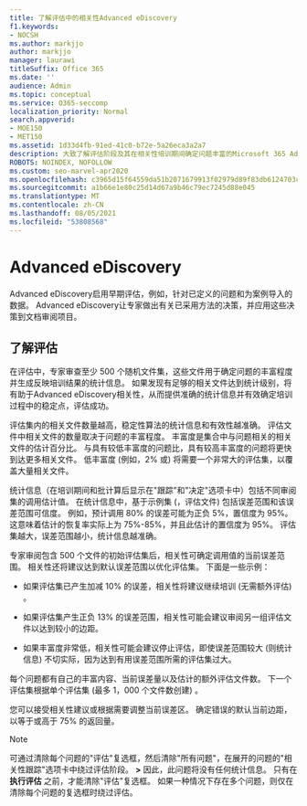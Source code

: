 ```yaml
---
title: 了解评估中的相关性Advanced eDiscovery
f1.keywords:
- NOCSH
ms.author: markjjo
author: markjjo
manager: laurawi
titleSuffix: Office 365
ms.date: ''
audience: Admin
ms.topic: conceptual
ms.service: O365-seccomp
localization_priority: Normal
search.appverid:
- MOE150
- MET150
ms.assetid: 1d33d4fb-91ed-41c0-b72e-5a26eca3a2a7
description: 大致了解评估阶段及其在相关性培训期间确定问题丰富的Microsoft 365 Advanced eDiscovery。
ROBOTS: NOINDEX, NOFOLLOW
ms.custom: seo-marvel-apr2020
ms.openlocfilehash: c3965d15f64559da51b2071679913f02979d89f83db6124703c0d393608effe4
ms.sourcegitcommit: a1b66e1e80c25d14d67a9b46c79ec7245d88e045
ms.translationtype: MT
ms.contentlocale: zh-CN
ms.lasthandoff: 08/05/2021
ms.locfileid: "53808568"
---
```

# <a name="assessment-in-the-relevance-module-in-advanced-ediscovery"></a>Advanced eDiscovery
  
Advanced eDiscovery启用早期评估，例如，针对已定义的问题和为案例导入的数据。 Advanced eDiscovery让专家做出有关已采用方法的决策，并应用这些决策到文档审阅项目。
  
## <a name="understanding-assessment"></a>了解评估

在评估中，专家审查至少 500 个随机文件集，这些文件用于确定问题的丰富程度并生成反映培训结果的统计信息。 如果发现有足够的相关文件达到统计级别，将有助于Advanced eDiscovery相关性，从而提供准确的统计信息并有效确定培训过程中的稳定点，评估成功。 
  
评估集内的相关文件数量越高，稳定性算法的统计信息和有效性越准确。 评估文件中相关文件的数量取决于问题的丰富程度。 丰富度是集合中与问题相关的相关文件的估计百分比。 与具有较低丰富度的问题比，具有较高丰富度的问题将更快到达更多相关文件。 低丰富度 (例如，2% 或) 将需要一个非常大的评估集，以覆盖大量相关文件。
  
统计信息（在培训期间和批计算后显示在"跟踪"和"决定"选项卡中）包括不同审阅集的调用估计值。 在统计信息中，基于示例集 (，评估文件) 包括误差范围和该误差范围可信度。 例如，预计调用 80% 的误差可能为正负 5%，置信度为 95%。 这意味着估计的恢复率实际上为 75%-85%，并且此估计的置信度为 95%。 评估集越大，误差范围越小，统计信息越准确。 
  
专家审阅包含 500 个文件的初始评估集后，相关性可确定调用值的当前误差范围。 相关性还将建议达到默认误差范围以优化评估集。 下面是一些示例：
  
- 如果评估集已产生加减 10% 的误差，相关性将建议继续培训 (无需额外评估) 。 

- 如果评估集产生正负 13% 的误差范围，相关性可能会建议审阅另一组评估文件以达到较小的边距。 

- 如果丰富度非常低，相关性可能会建议停止评估，即使误差范围较大 (则统计信息) 不切实际，因为达到有用误差范围所需的评估集过大。

每个问题都有自己的丰富内容、当前误差量以及估计的额外评估文件数。 下一个评估集根据单个评估集 (最多 1，000 个文件数创建) 。
  
您可以接受相关性建议或根据需要调整当前误差区。 确定错误的默认当前边距，以等于或高于 75% 的返回量。
  
> [!NOTE]
> 可通过清除每个问题的"评估"复选框，然后清除"所有问题"，在展开的问题的"相关性跟踪"选项卡中绕过评估阶段。 **\>** 因此，此问题将没有任何统计信息。 只有在 **执行评估** 之前，才能清除"评估"复选框。 如果一种情况下存在多个问题，则仅在清除每个问题的复选框时绕过评估。
